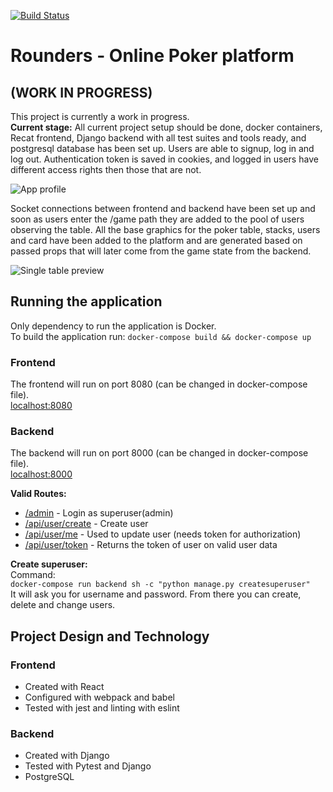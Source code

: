 [![Build Status](https://travis-ci.com/bensi94/Rounders-Poker.svg?branch=master)](https://travis-ci.com/bensi94/Rounders-Poker)

# Rounders - Online Poker platform

## (WORK IN PROGRESS)

This project is currently a work in progress.  
**Current stage:** All current project setup should be done, docker containers, Recat frontend, Django backend with all test suites and tools ready, and postgresql database has been set up. Users are able to signup, log in and log out. Authentication token is saved in cookies, and logged in users have different access rights then those that are not.

![App profile](https://github.com/bensi94/Rounders-Poker/blob/master/app-profile.png)

Socket connections between frontend and backend have been set up and soon as users enter the /game path they are added to the pool of users observing the table. All the base graphics for the poker table, stacks, users and card have been added to the platform and are generated based on passed props that will later come from the game state from the backend.

![Single table preview](https://github.com/bensi94/Rounders-Poker/blob/master/single-table-preview.png)

## Running the application  

Only dependency to run the application is Docker.  
To build the application run:
`docker-compose build && docker-compose up`  

### Frontend

The frontend will run on port 8080 (can be changed in docker-compose file).  
[localhost:8080](http://localhost:8080)

### Backend
The backend will run on port 8000 (can be changed in docker-compose file).  
[localhost:8000](http://localhost:8000)  

**Valid Routes:**
*  [/admin](http://localhost:8000/admin) - Login as superuser(admin)
*  [/api/user/create](http://localhost:8000/api/user/create) - Create user
*  [/api/user/me](http://localhost:8000/api/user/me) - Used to update user (needs token for authorization)
*  [/api/user/token](http://localhost:8000/api/user/token) - Returns the token of user on valid user data

**Create superuser:**  
Command:  
`docker-compose run backend sh -c "python manage.py createsuperuser"`  
It will ask you for username and password. From there you can create, delete and change users.

##  Project Design and Technology 


### Frontend 

* Created with React
* Configured with webpack and babel
* Tested with jest and linting with eslint

### Backend

* Created with Django
* Tested with Pytest and Django
* PostgreSQL
